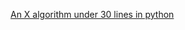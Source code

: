 
<a href='http://www.cs.mcgill.ca/~aassaf9/python/algorithm_x.html'>An X algorithm under 30 lines in python</a>
